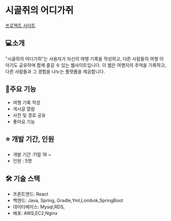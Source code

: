 
# 시골쥐의 어디가쥐 

[프로젝트 사이트](http://www.countryrat.site)

## :computer:소개

 "시골쥐의 어디가쥐"는 사용자가 자신의 여행 기록을 작성하고, 다른 사람들의 여행 이야기도 공유하며 함께 즐길 수 있는 웹사이트입니다. 이 웹은 여행지의 추억을 기록하고, 다른 사람들과 그 경험을 나누는 플랫폼을 제공합니다.
## :rocket:주요 기능

* 여행 기록 작성
* 게시글 열람
* 사진 및 경로 공유
* 좋아요 기능

## :star: 개발 기간, 인원 
* 개발 기간 :11월 18 ~
* 인원 : 5명

## 🛠️ 기술 스택 
* 프론트엔드: React
* 백엔드: Java, Spring, Gradle,Yml,Lombok,SpringBoot
* 데이터베이스: Mysql,RDS,
* 배포: AWS,EC2,Nginx




